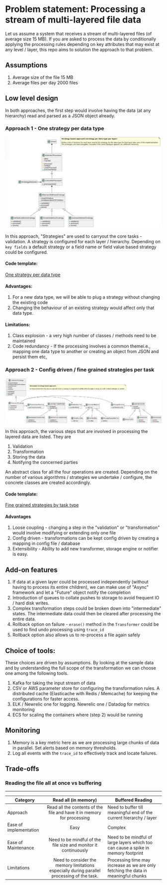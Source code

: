 # Problem statement: Processing a stream of multi-layered file data
Let us assume a system that receives a stream of multi-layered files (of average size 15 MB). If you are asked to process the data by conditionally applying the processing rules depending on key attributes that may exist at any level / layer, this repo aims to solution the approach to that problem.

## Assumptions
1. Average size of the file 15 MB
2. Average files per day 2000 files

## Low level design
In both approaches, the first step would involve having the data (at any hierarchy) read and parsed as a JSON object already.

### Approach 1 - One strategy per data type
![Class diagram](./resources/strategy-based-approach.png "Class diagram")

In this approach, "Strategies" are used to carryout the core tasks - validation.
A strategy is configured for each layer / hierarchy. Depending on `key fields` a default strategy or a field name or field value based strategy could be configured.
#### Code template: 
[One strategy per data type](https://github.com/jay-sridhar/multilayered-dataprocessing/blob/main/src/dataprocessor/one_strategy_per_layer_type.py)
 
#### Advantages:
1. For a new data type, we will be able to plug a strategy without changing the existing code
2. Changing the behaviour of an existing strategy would affect only that data type.

#### Limitations:
1. Class explosion - a very high number of classes / methods need to be maintained
2. Code redundancy - If the processing involves a common themei.e., mapping one data type to another or creating an object from JSON and persist them etc, 


### Approach 2 - Config driven / fine grained strategies per task
![decoupled-strategy-based-approach](./resources/decoupled-strategy-based-approach.png "Class diagram")

In this approach, the various steps that are involved in processing the layered data are listed. They are
1. Validation
2. Transformation 
3. Storing the data
4. Notifying the concerned parties

An abstract class for all the four operations are created.
Depending on the number of various algorithms / strategies we undertake / configure, the concrete classes are created accordingly.
#### Code template: 
[Fine grained strategies by task type](https://github.com/jay-sridhar/multilayered-dataprocessing/blob/main/src/dataprocessor/one_strategy_per_layer_type.py)

#### Advantages
1. Loose coupling - changing a step in the "validation" or "transformation" would involve modifying or extending only one file
2. Config driven - transformations can be kept config driven by creating a mapping in config file / database
3. Extensibility - Ability to add new transformer, storage engine or notifier is easy.

## Add-on features
1. If data at a given layer could be processed independently (without having to process its entire children), we can make use of "Async" framework and let a "Future" object notify the completion
2. Introduction of queues to collate pushes to storage to avoid frequent IO / hard disk writes.
3. Complex transformation steps could be broken down into "intermediate" states. The intermediate data could then be cleared after processing the entire data.
3. Rollback option on failure - `erase()` method in the `Transformer` could be used to find undo processing using `trace_id`
4. Rollback option also allows us to re-process a file again safely

## Choice of tools:
 These choices are driven by assumptions. By looking at the sample data and by understanding the full scope of the transformation we can choose one among the following tools.
1. Kafka for taking the input stream of data
2. CSV or AWS parameter store for configuring the transformation rules. A distributed cache (Elasticache with Redis / Memcache) for keeping the configurations for faster access.  
3. ELK / Newrelic one for logging. Newrelic one / Datadog for metrics monitoring 
4. ECS for scaling the containers where (step 2) would be running

## Monitoring
1. Memory is a key metric here as we are processing large chunks of data in parallel. Set alerts based on memory thresholds.
2. Log all events with the `trace_id` to effectively track and locate failures.

## Trade-offs

### Reading the file all at once vs buffering

-------
| Category                                                                   | Read all (in memory) | Buffered Reading |
|-----------------------------------------------------------------------------|:-----:| ---- |
| Approach | Read all the contents of the file and have it in memory for processing | Need to buffer till meaningful end of the current hierarchy / layer |
| Ease of implementation | Easy | Complex |
| Ease of Maintenance | Need to be mindful of the file size and monitor it continuously | Need to be mindful of large layers which too can cause a spike in memory footprint |
| Limitations | Need to consider the memory limitations especially during parallel processing of the task. |  Processing time may increase as we are only fetching the data in meaningful chunks|

